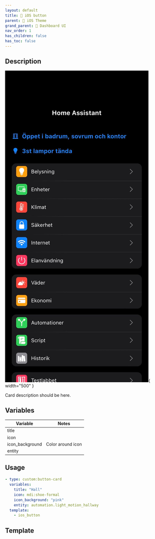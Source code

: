 ```yaml
---
layout: default
title: 🔘 iOS button
parent: 🍏 iOS Theme
grand_parent: 🦄 Dashboard UI
nav_order: 1
has_children: false
has_toc: false
---
```


## Description

![Image title](\assets\images\theme\ios_theme\ios_theme_front.jpeg){ width="500" }

Card description should be here.

## Variables

| Variable                              | Notes                                                  |
| ------------------------------------- | ------------------------------------------------------ |
| title                                 |                                                        |
| icon                                  |                                                        |
| icon_background                       | Color around icon                                      |
| entity                                |                                                        | 


## Usage

```yaml
- type: custom:button-card
  variables:
    title: "Hall"
    icon: mdi:shoe-formal
    icon_background: "pink"
    entity: automation.light_motion_hallway
  template:
    - ios_button
```

## Template

 <link rel="stylesheet" href="https://github.com/filikun/filikun.github.io/blob/5a55d739d2d2f3e0299ecd76bf7efc1115dbc775/docs/ios_theme_templates/ios-button/ios-button.yaml" type="text/yaml" />



